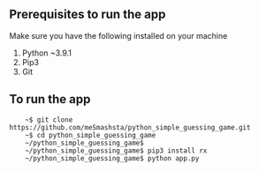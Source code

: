 ## Prerequisites to run the app

Make sure you have the following installed on your machine

1. Python ~3.9.1
2. Pip3
3. Git

## To run the app

```
    ~$ git clone https://github.com/meSmashsta/python_simple_guessing_game.git
    ~$ cd python_simple_guessing_game
    ~/python_simple_guessing_game$
    ~/python_simple_guessing_game$ pip3 install rx
    ~/python_simple_guessing_game$ python app.py
```
